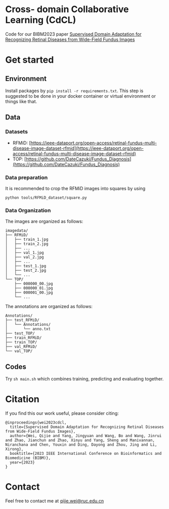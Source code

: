 # Cross- domain Collaborative Learning (CdCL)
Code for our BIBM2023 paper [Supervised Domain Adaptation for Recognizing Retinal Diseases from Wide-Field Fundus Images](https://arxiv.org/abs/2305.08078)

# Get started

## Environment
Install packages by `pip install -r requirements.txt`. This step is suggested to be done in your docker container or virtual environment or things like that. 

## Data
### Datasets
- RFMiD: [https://ieee-dataport.org/open-access/retinal-fundus-multi-disease-image-dataset-rfmid](https://ieee-dataport.org/open-access/retinal-fundus-multi-disease-image-dataset-rfmid)
- TOP: [https://github.com/DateCazuki/Fundus_Diagnosis](https://github.com/DateCazuki/Fundus_Diagnosis)


### Data preparation
It is recommended to crop the RFMiD images into squares by using
```
python tools/RFMiD_dataset/square.py
```

### Data Organization
The images are organized as follows:
```
imagedata/  
├── RFMiD/
│   ├── train_1.jpg
│   ├── train_2.jpg
│   ├── ...
│   ├── val_1.jpg
│   ├── val_2.jpg
│   ├── ...
│   ├── test_1.jpg
│   ├── test_2.jpg
│   └── ...
└── TOP/
    ├── 000000_00.jpg
    ├── 000000_01.jpg
    ├── 000001_00.jpg
    └── ...
```

The annotations are organized as follows:
```
Annotations/
├── test_RFMiD/
│   └── Annotations/
│       └── anno.txt
├── test_TOP/
├── train_RFMiD/
├── train_TOP/
├── val_RFMiD/
└── val_TOP/
```

 
## Codes
Try `sh main.sh` which combines training, predicting and evaluating together. 

# Citation
If you find this our work useful, please consider citing:
```
@inproceedings{wei2023cdcl,
  title={Supervised Domain Adaptation for Recognizing Retinal Diseases from Wide-Field Fundus Images},
  author={Wei, Qijie and Yang, Jingyuan and Wang, Bo and Wang, Jinrui and Zhao, Jianchun and Zhao, Xinyu and Yang, Sheng and Manivannan, Niranchana and Chen, Youxin and Ding, Dayong and Zhou, Jing and Li, Xirong},
  booktitle={2023 IEEE International Conference on Bioinformatics and Biomedicine (BIBM)},
  year={2023}
}
```

# Contact
Feel free to contact me at qijie.wei@ruc.edu.cn